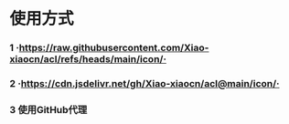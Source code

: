 # 使用方式
### 1 ·https://raw.githubusercontent.com/Xiao-xiaocn/acl/refs/heads/main/icon/·  
### 2 ·https://cdn.jsdelivr.net/gh/Xiao-xiaocn/acl@main/icon/·  
### 3 使用GitHub代理  
